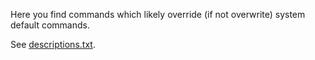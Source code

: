 Here you find commands which likely override (if not overwrite) system default commands.

See [descriptions.txt](descriptions).
